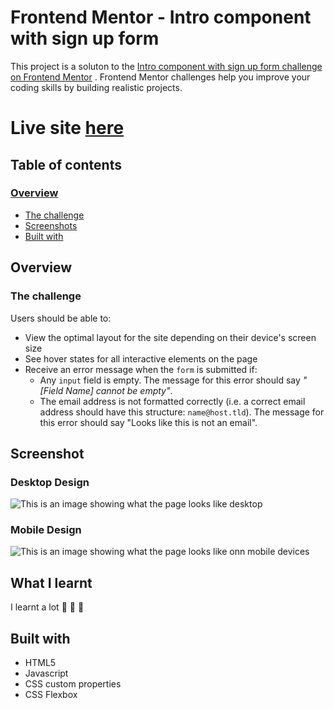 # Frontend Mentor - Intro component with sign up form

This project is a soluton to the [ Intro component with sign up form challenge on Frontend Mentor](https://www.frontendmentor.io/challenges/intro-component-with-signup-form-5cf91bd49edda32581d28fd1) . Frontend Mentor challenges help you improve your coding skills by building realistic projects.

# Live site [here](https://intro-component-with-signup-abdullahajayi.vercel.app/)

## Table of contents
### [Overview](#overview)
- [The challenge](#the-challenge)
- [Screenshots](#screenshot)
- [Built with](#built-with)
## Overview
### The challenge
Users should be able to:
- View the optimal layout for the site depending on their device's screen size
- See hover states for all interactive elements on the page
- Receive an error message when the `form` is submitted if:
    - Any `input` field is empty. The message for this error should say _"[Field Name] cannot be empty"_.
    - The email address is not formatted correctly (i.e. a correct email address should have this structure: `name@host.tld`). The message for this error should say "Looks like this is not an email".

## Screenshot
### Desktop Design
![This is an image showing what the page looks like desktop](https://res.cloudinary.com/dz209s6jk/image/upload/q_auto:good,w_900/Challenges/mnmpkjsbvur3xvrydf66.jpg)
### Mobile Design
![This is an image showing what the page looks like onn mobile devices](https://res.cloudinary.com/dz209s6jk/image/upload/q_auto:good,w_900/Challenges/tl9ullre22nsowpqrffh.jpg)

## What I learnt
I learnt a lot :rocket: :rocket: :rocket:

## Built with
- HTML5
- Javascript
- CSS custom properties
- CSS Flexbox
